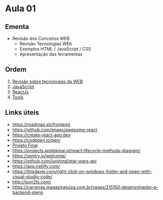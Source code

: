 # Aula 01

## Ementa

* Revisão dos Conceitos WEB
  * Revisão Tecnologias WEb
  * Exemplos HTML / JavaScript / CSS
  * Apresentação das ferramentas

## Ordem

  1. [Revisão sobre tecnologias da WEB](./01-revisao.md)
  2. [JavaScript](./02-javascript.md)
  3. [ReactJs](./03-react.md)
  4. [Tools](./04-tools.md)

## Links úteis

* <https://roadmap.sh/frontend>
* <https://github.com/enaqx/awesome-react>
* <https://create-react-app.dev>
* <https://codepen.io/pen/>
* [Projeto Final](https://github.com/juninmd/unifacef-react-typescript-2022)
* <https://projects.wojtekmaj.pl/react-lifecycle-methods-diagram/>
* <https://sentry.io/welcome/>
* <https://github.com/juninmd/star-wars-api>
* <https://app.netlify.com/>
* <https://thisdavej.com/right-click-on-windows-folder-and-open-with-visual-studio-code/>
* <http://json2ts.com/>
* <https://carreiras.magazineluiza.com.br/vagas/215150-desenvolvedor-a-backend-pleno>